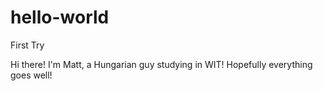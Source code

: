 # hello-world
First Try

Hi there!
I'm Matt, a Hungarian guy studying in WIT!
Hopefully everything goes well!
